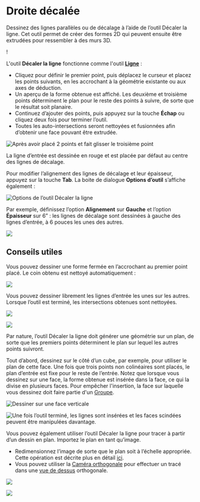 # Droite décalée

Dessinez des lignes parallèles ou de décalage à l’aide de l’outil Décaler la ligne. Cet outil permet de créer des formes 2D qui peuvent ensuite être extrudées pour ressembler à des murs 3D.

\![](<../.gitbook/assets/image (3) (1).png>)

L'outil **Décaler la ligne** fonctionne comme l'outil [**Ligne**](https://windows.help.formit.autodesk.com/tool-library/line-tool) :

* Cliquez pour définir le premier point, puis déplacez le curseur et placez les points suivants, en les accrochant à la géométrie existante ou aux axes de déduction.
* Un aperçu de la forme obtenue est affiché. Les deuxième et troisième points déterminent le plan pour le reste des points à suivre, de sorte que le résultat soit planaire.
* Continuez d’ajouter des points, puis appuyez sur la touche **Échap** ou cliquez deux fois pour terminer l’outil.
* Toutes les auto-intersections seront nettoyées et fusionnées afin d’obtenir une face pouvant être extrudée.

![Après avoir placé 2 points et fait glisser le troisième point](../.gitbook/assets/walls1.png)

La ligne d’entrée est dessinée en rouge et est placée par défaut au centre des lignes de décalage.

Pour modifier l’alignement des lignes de décalage et leur épaisseur, appuyez sur la touche **Tab**. La boite de dialogue **Options d’outil** s’affiche également :

![Options de l’outil Décaler la ligne](../.gitbook/assets/walls2.png)

Par exemple, définissez l’option **Alignement** sur **Gauche** et l’option **Épaisseur** sur 6” : les lignes de décalage sont dessinées à gauche des lignes d’entrée, à 6 pouces les unes des autres.

![](../.gitbook/assets/walls3.png)

## Conseils utiles

Vous pouvez dessiner une forme fermée en l’accrochant au premier point placé. Le coin obtenu est nettoyé automatiquement :

![](../.gitbook/assets/walls4.png)

Vous pouvez dessiner librement les lignes d’entrée les unes sur les autres. Lorsque l’outil est terminé, les intersections obtenues sont nettoyées.

![](../.gitbook/assets/walls5.png)

![](../.gitbook/assets/walls6.png)

Par nature, l’outil Décaler la ligne doit générer une géométrie sur un plan, de sorte que les premiers points déterminent le plan sur lequel les autres points suivront.

Tout d’abord, dessinez sur le côté d’un cube, par exemple, pour utiliser le plan de cette face. Une fois que trois points non colinéaires sont placés, le plan d’entrée est fixe pour le reste de l’entrée. Notez que lorsque vous dessinez sur une face, la forme obtenue est insérée dans la face, ce qui la divise en plusieurs faces. Pour empêcher l'insertion, la face sur laquelle vous dessinez doit faire partie d'un [Groupe](https://windows.help.formit.autodesk.com/tool-library/groups).

![Dessiner sur une face verticale](../.gitbook/assets/walls7.png)

![Une fois l’outil terminé, les lignes sont insérées et les faces scindées peuvent être manipulées davantage.](../.gitbook/assets/walls8.png)

Vous pouvez également utiliser l’outil Décaler la ligne pour tracer à partir d’un dessin en plan. Importez le plan en tant qu’image.

* Redimensionnez l’image de sorte que le plan soit à l’échelle appropriée. Cette opération est décrite plus en détail [ici](https://windows.help.formit.autodesk.com/building-the-farnsworth-house/work-with-images-and-the-ground-plane).
* Vous pouvez utiliser la [Caméra orthogonale](orthographic-camera.md) pour effectuer un tracé dans une [vue de dessus](orthographic-views.md) orthogonale.

![](../.gitbook/assets/walls9.png)

![](../.gitbook/assets/walls10.png)
